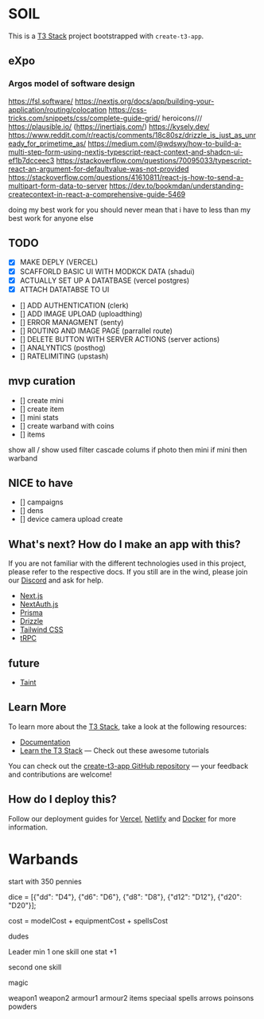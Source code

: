 
# SOIL

This is a [T3 Stack](https://create.t3.gg/) project bootstrapped with `create-t3-app`.


## eXpo

### Argos model of software design

https://fsl.software/
https://nextjs.org/docs/app/building-your-application/routing/colocation
https://css-tricks.com/snippets/css/complete-guide-grid/
heroicons///
https://plausible.io/
(https://inertiajs.com/)
https://kysely.dev/
https://www.reddit.com/r/reactjs/comments/18c80sz/drizzle_is_just_as_unready_for_primetime_as/
https://medium.com/@wdswy/how-to-build-a-multi-step-form-using-nextjs-typescript-react-context-and-shadcn-ui-ef1b7dcceec3
https://stackoverflow.com/questions/70095033/typescript-react-an-argument-for-defaultvalue-was-not-provided
https://stackoverflow.com/questions/41610811/react-js-how-to-send-a-multipart-form-data-to-server
https://dev.to/bookmdan/understanding-createcontext-in-react-a-comprehensive-guide-5469


doing my best work for you should never mean that i have to less than my best work for anyone else
## TODO

- [x] MAKE DEPLY (VERCEL)
- [x] SCAFFORLD BASIC UI WITH MODKCK DATA (shadui)
- [x] ACTUALLY SET UP A DATATBASE (vercel postgres)
- [x] ATTACH DATATABSE TO UI
- [] ADD AUTHENTICATION (clerk)
- [] ADD IMAGE UPLOAD (uploadthing)
- [] ERROR MANAGMENT (senty)
- [] ROUTING AND IMAGE PAGE (parrallel route)
- [] DELETE BUTTON WITH SERVER ACTIONS (server actions)
- [] ANALYNTICS (posthog)
- [] RATELIMITING (upstash)

## mvp curation

- [] create mini
- [] create item
- [] mini stats
- [] create warband with coins
- [] items

show all / show used filter
cascade colums if photo then mini if mini then warband  

## NICE to have

- [] campaigns
- [] dens
- [] device camera upload create


## What's next? How do I make an app with this?

If you are not familiar with the different technologies used in this project, please refer to the respective docs. If you still are in the wind, please join our [Discord](https://t3.gg/discord) and ask for help.

- [Next.js](https://nextjs.org)
- [NextAuth.js](https://next-auth.js.org)
- [Prisma](https://prisma.io)
- [Drizzle](https://orm.drizzle.team)
- [Tailwind CSS](https://tailwindcss.com)
- [tRPC](https://trpc.io)

## future
- [Taint](https://github.com/reactjs/react.dev/issues/6343)


## Learn More

To learn more about the [T3 Stack](https://create.t3.gg/), take a look at the following resources:

- [Documentation](https://create.t3.gg/)
- [Learn the T3 Stack](https://create.t3.gg/en/faq#what-learning-resources-are-currently-available) — Check out these awesome tutorials

You can check out the [create-t3-app GitHub repository](https://github.com/t3-oss/create-t3-app) — your feedback and contributions are welcome!

## How do I deploy this?

Follow our deployment guides for [Vercel](https://create.t3.gg/en/deployment/vercel), [Netlify](https://create.t3.gg/en/deployment/netlify) and [Docker](https://create.t3.gg/en/deployment/docker) for more information.



# Warbands

start with 350 pennies

dice = [{"dd": "D4"}, {"d6": "D6"}, {"d8": "D8"}, {"d12": "D12"}, {"d20": "D20"}];

cost = modelCost + equipmentCost + spellsCost

dudes

Leader min 1
one skill
one stat +1

second
one skill

magic

weapon1
weapon2
armour1
armour2
items
speciaal
spells
arrows
poinsons
powders


